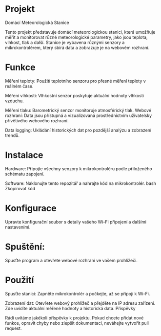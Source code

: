# Projekt
Domácí Meteorologická Stanice

Tento projekt představuje domácí meteorologickou stanici, která umožňuje měřit a monitorovat různé meteorologické parametry, jako jsou teplota, vlhkost, tlak a další. Stanice je vybavena různými senzory a mikrokontrolérem, který sbírá data a zobrazuje je na webovém rozhraní.

# Funkce

Měření teploty: Použití teplotního senzoru pro přesné měření teploty v reálném čase.

Měření vlhkosti: Vlhkostní senzor poskytuje aktuální hodnoty vlhkosti vzduchu.

Měření tlaku: Barometrický senzor monitoruje atmosférický tlak.
Webové rozhraní: Data jsou přístupná a vizualizovaná prostřednictvím uživatelsky přívětivého webového rozhraní.

Data logging: Ukládání historických dat pro pozdější analýzu a zobrazení trendů.

# Instalace

Hardware: Připojte všechny senzory k mikrokontroléru podle přiloženého schématu zapojení.

Software: Naklonujte tento repozitář a nahrajte kód na mikrokontrolér.
bash
Zkopírovat kód

# Konfigurace 
Upravte konfigurační soubor s detaily vašeho Wi-Fi připojení a dalšími nastaveními.

# Spuštění: 
Spusťte program a otevřete webové rozhraní ve vašem prohlížeči.

# Použití

Spusťte stanici: Zapněte mikrokontrolér a počkejte, až se připojí k Wi-Fi.

Zobrazení dat: Otevřete webový prohlížeč a přejděte na IP adresu zařízení. Zde uvidíte aktuální měřené hodnoty a historická data.
Příspěvky



Rádi uvítáme jakékoli příspěvky k projektu. Pokud chcete přidat nové funkce, opravit chyby nebo zlepšit dokumentaci, neváhejte vytvořit pull request.


